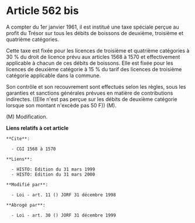 # Article 562 bis

A compter du 1er janvier 1961, il est institué une taxe spéciale perçue au profit du Trésor sur tous les débits de boissons
de deuxième, troisième et quatrième catégories.

Cette taxe est fixée pour les licences de troisième et quatrième catégories à 30 % du droit de licence prévu aux articles
1568 à 1570 et effectivement applicable à chacun de ces débits de boissons. Elle est fixée pour les licences de deuxième
catégorie à 15 % du tarif des licences de troisième catégorie applicable dans la commune.

Son contrôle et son recouvrement sont effectués selon les règles, sous les garanties et sanctions générales prévues en
matière de contributions indirectes. ((Elle n'est pas perçue sur les débits de deuxième catégorie lorsque son montant
n'excède pas 50 F)) (M).

(M) Modification.

**Liens relatifs à cet article**

	**Cite**:

	  - CGI 1568 à 1570

	**Liens**:

	  - HISTO: Edition du 31 mars 1999
	  - HISTO: Edition du 31 mars 2000

	**Modifié par**:

	  - Loi - art. 11 () JORF 31 décembre 1998

	**Abrogé par**:

	  - Loi - art. 30 () JORF 31 décembre 1999
